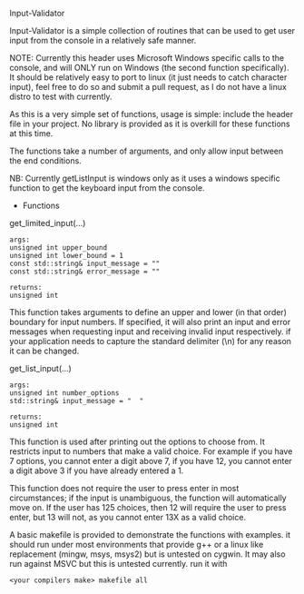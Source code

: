 Input-Validator

Input-Validator is a simple collection of routines that can be used to get user input from the console in a relatively safe manner.

NOTE: Currently this header uses Microsoft Windows specific calls to the console, and will ONLY run on Windows (the second function specifically). It should be relatively easy to port to linux (it just needs to catch character input), feel free to do so and submit a pull request, as I do not have a linux distro to test with currently.

As this is a very simple set of functions, usage is simple: include the header file in your project. No library is provided as it is overkill for these functions at this time.

The functions take a number of arguments, and only allow input between the end conditions.

NB: Currently getListInput is windows only as it uses a windows specific function to get the keyboard input from the console.

* Functions

get_limited_input(...)

    args:
    unsigned int upper_bound
    unsigned int lower_bound = 1
    const std::string& input_message = ""
    const std::string& error_message = ""

    returns:
    unsigned int

This function takes arguments to define an upper and lower (in that order) boundary for input numbers.
If specified, it will also print an input and error messages when requesting input and receiving invalid input respectively.
if your application needs to capture the standard delimiter (\n) for any reason it can be changed.

get_list_input(...)

    args:
    unsigned int number_options
    std::string& input_message = "  "
    
    returns:
    unsigned int

This function is used after printing out the options to choose from.
It restricts input to numbers that make a valid choice.
For example if you have 7 options, you cannot enter a digit above 7, if you have 12, you cannot enter a digit above 3 if you have already entered a 1.

This function does not require the user to press enter in most circumstances; if the input is unambiguous, the function will automatically move on.
If the user has 125 choices, then 12 will require the user to press enter, but 13 will not, as you cannot enter 13X as a valid choice.

A basic makefile is provided to demonstrate the functions with examples.
it should run under most environments that provide g++ or a linux like replacement (mingw, msys, msys2) but is untested on cygwin. It may also run against MSVC but this is untested currently.
run it with

    <your compilers make> makefile all
